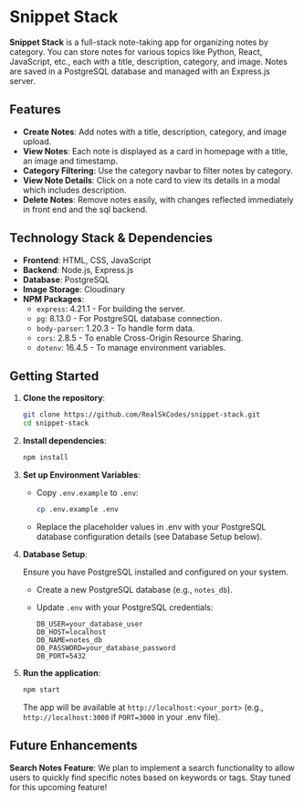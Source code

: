# Snippet Stack

**Snippet Stack** is a full-stack note-taking app for organizing notes by category. You can store notes for various topics like Python, React, JavaScript, etc., each with a title, description, category, and image. Notes are saved in a PostgreSQL database and managed with an Express.js server.

## Features

- **Create Notes**: Add notes with a title, description, category, and image upload.
- **View Notes**: Each note is displayed as a card in homepage with a title, an image and timestamp.
- **Category Filtering**: Use the category navbar to filter notes by category.
- **View Note Details**: Click on a note card to view its details in a modal which includes description.
- **Delete Notes**: Remove notes easily, with changes reflected immediately in front end and the sql backend.

## Technology Stack & Dependencies

- **Frontend**: HTML, CSS, JavaScript
- **Backend**: Node.js, Express.js
- **Database**: PostgreSQL
- **Image Storage**: Cloudinary
- **NPM Packages**:
  - `express`: 4.21.1 - For building the server.
  - `pg`: 8.13.0 - For PostgreSQL database connection.
  - `body-parser`: 1.20.3 - To handle form data.
  - `cors`: 2.8.5 - To enable Cross-Origin Resource Sharing.
  - `dotenv`: 16.4.5 - To manage environment variables.

## Getting Started

1. **Clone the repository**:

   ```bash
   git clone https://github.com/RealSkCodes/snippet-stack.git
   cd snippet-stack
   ```

2. **Install dependencies**:

   ```bash
   npm install
   ```

3. **Set up Environment Variables**:

   - Copy `.env.example` to `.env`:
     ```bash
     cp .env.example .env
     ```
   - Replace the placeholder values in .env with your PostgreSQL database configuration details (see Database Setup below).

4. **Database Setup**:

   Ensure you have PostgreSQL installed and configured on your system.

   - Create a new PostgreSQL database (e.g., `notes_db`).
   - Update `.env` with your PostgreSQL credentials:

     ```plaintext
     DB_USER=your_database_user
     DB_HOST=localhost
     DB_NAME=notes_db
     DB_PASSWORD=your_database_password
     DB_PORT=5432
     ```

5. **Run the application**:
   ```bash
   npm start
   ```
   The app will be available at `http://localhost:<your_port>` (e.g., `http://localhost:3000` if `PORT=3000` in your .env file).

## Future Enhancements

**Search Notes Feature**: We plan to implement a search functionality to allow users to quickly find specific notes based on keywords or tags. Stay tuned for this upcoming feature!
